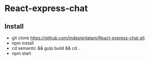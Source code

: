 # React-express-chat

## Install
- git clone https://github.com/indesignlatam/React-express-chat.git
- npm install
- cd semantic && gulp build && cd ..
- npm start
